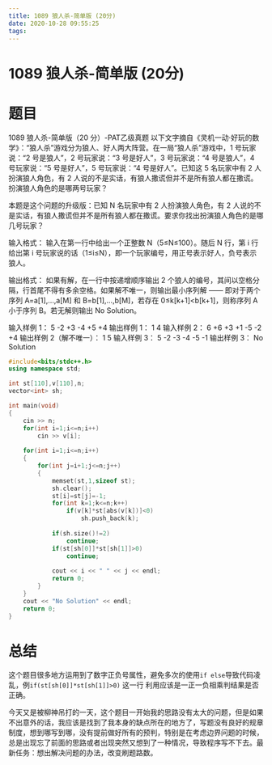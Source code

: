 ```yaml
---
title: 1089 狼人杀-简单版 (20分) 
date: 2020-10-28 09:55:25
tags:
---
```

1089 狼人杀-简单版 (20分)
=========



# 题目
1089 狼人杀-简单版（20 分）-PAT乙级真题
以下文字摘自《灵机一动·好玩的数学》：“狼人杀”游戏分为狼人、好人两大阵营。在一局“狼人杀”游戏中，1 号玩家说：“2 号是狼人”，2 号玩家说：“3 号是好人”，3 号玩家说：“4 号是狼人”，4 号玩家说：“5 号是好人”，5 号玩家说：“4 号是好人”。已知这 5 名玩家中有 2 人扮演狼人角色，有 2 人说的不是实话，有狼人撒谎但并不是所有狼人都在撒谎。扮演狼人角色的是哪两号玩家？

本题是这个问题的升级版：已知 N 名玩家中有 2 人扮演狼人角色，有 2 人说的不是实话，有狼人撒谎但并不是所有狼人都在撒谎。要求你找出扮演狼人角色的是哪几号玩家？

输入格式：
输入在第一行中给出一个正整数 N（5≤N≤100）。随后 N 行，第 i 行给出第 i 号玩家说的话（1≤i≤N），即一个玩家编号，用正号表示好人，负号表示狼人。

输出格式：
如果有解，在一行中按递增顺序输出 2 个狼人的编号，其间以空格分隔，行首尾不得有多余空格。如果解不唯一，则输出最小序列解 —— 即对于两个序列 A=a[1],…,a[M] 和 B=b[1],…,b[M]，若存在 0≤k[k+1]<b[k+1]，则称序列 A 小于序列 B。若无解则输出 No Solution。

输入样例 1：
5
-2
+3
-4
+5
+4
输出样例 1：
1 4
输入样例 2：
6
+6
+3
+1
-5
-2
+4
输出样例 2（解不唯一）：
1 5
输入样例 3：
5
-2
-3
-4
-5
-1
输出样例 3：
No Solution

```c++
#include<bits/stdc++.h>
using namespace std;

int st[110],v[110],n;
vector<int> sh;

int main(void)
{
    cin >> n;
    for(int i=1;i<=n;i++)
        cin >> v[i];
    
    for(int i=1;i<=n;i++)
    {
        for(int j=i+1;j<=n;j++)
        {
            memset(st,1,sizeof st);
            sh.clear();
            st[i]=st[j]=-1;
            for(int k=1;k<=n;k++)
                if(v[k]*st[abs(v[k])]<0)
                    sh.push_back(k);
            
            if(sh.size()!=2) 
                continue;
            if(st[sh[0]]*st[sh[1]]>0)
                continue;
            
            cout << i << " " << j << endl;
            return 0;
        }
    }
    cout << "No Solution" << endl;
    return 0;
}
```

# 总结

这个题目很多地方运用到了数字正负号属性，避免多次的使用`if else`导致代码凌乱，例`if(st[sh[0]]*st[sh[1]]>0)` 这一行 利用应该是一正一负相乘判结果是否正确。



今天又是被柳神吊打的一天，这个题目一开始我的思路没有太大的问题，但是如果不出意外的话，我应该是找到了我本身的缺点所在的地方了，写题没有良好的规章制度，想到哪写到哪，没有提前做好所有的预判，特别是在考虑边界问题的时候，总是出现忘了前面的思路或者出现突然又想到了一种情况，导致程序写不下去。最新任务：想出解决问题的办法，改变刷题路数。
